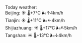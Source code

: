 Today weather:  
Beijing: ☀️   🌡️+7°C 🌬️↑4km/h  
Tianjin: ☀️   🌡️+11°C 🌬️←4km/h  
Shijiazhuang: ☀️   🌡️+17°C 🌬️↖5km/h  
Tangshan: ☀️   🌡️+13°C 🌬️↓4km/h  
